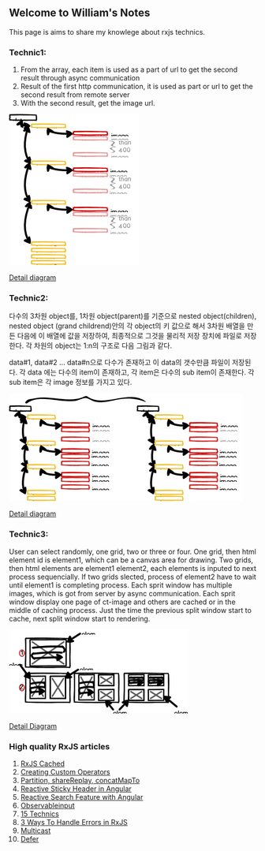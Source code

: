 ## Welcome to William's Notes

This page is aims to share my knowlege about rxjs technics. 

### Technic1: 
1. From the array, each item is used as a part of url  to get the second result through async communication
2. Result of the first http communication, it is used as part or url to get the second result from remote server
3. With the second result, get the image url.

![](/assets/images/technic1-1.png)

[Detail diagram](/technic1.md)


### Technic2:
다수의 3차원 object를, 1차원 object(parent)를 기준으로 nested object(children), nested object (grand childrend)안의 각 object의 키 값으로 해서 3차원 배열을 만든 다음에 이 배열에 값을 저장하여, 최종적으로 그것을 물리적 저장 장치에 파일로 저장한다. 각 차원의 object는 1:n의 구조로 다음 그림과 같다.

data#1, data#2 … data#n으로 다수가 존재하고 이 data의 갯수만큼 파일이 저장된다.
각 data 에는 다수의 item이 존재하고, 각 item은 다수의 sub item이 존재한다.
각 sub item은 각 image 정보를 가지고 있다.

![](/assets/images/technic2-1.png)

[Detail diagram](/technic2.md)

### Technic3:
User can select randomly, one grid, two or three or four.
One grid, then html element id is element1, which can be a canvas area for drawing.
Two grids, then html elements are element1 element2, each elements is inputed to next process sequencially.
If two grids slected, process of element2 have to wait until element1 is completing process.
Each sprit window has multiple images, which is got from server by async communication.
Each sprit window display one page of ct-image and others are cached or in the middle of caching process.
Just the time the previous split window start to cache, next split window start to rendering.

![](/assets/images/split-window1-1.png)

[Detail Diagram](/technic3.md)

### High quality RxJS articles

1. [RxJS Cached](https://blog.thoughtram.io/angular/2018/03/05/advanced-caching-with-rxjs.html )
2. [Creating Custom Operators](https://netbasal.com/creating-custom-operators-in-rxjs-32f052d69457)
3. [Partition, shareReplay, concatMapTo](https://netbasal.com/use-rxjs-to-modify-app-behavior-based-on-page-visibility-ce499c522be4)
4. [Reactive Sticky Header in Angular](https://netbasal.com/reactive-sticky-header-in-angular-12dbffb3f1d3)
5. [Reactive Search Feature with Angular](https://medium.com/lapis/searching-through-a-list-reactively-in-angular-c61c9d1832df)
6. [Observableinput](https://medium.com/javascript-everyday/rxjs-observableinput-dbc9c7035adc)
7. [15 Technics](https://sentinelone-tech.medium.com/15-rxjs-awesome-tips-from-15-sentinels-84ad132b13fd)
8. [3 Ways To Handle Errors in RxJS](https://medium.com/javascript-in-plain-english/3-ways-to-handle-errors-in-rxjs-97a04f2ecdc)
9. [Multicast](https://netbasal.com/understanding-rxjs-multicast-operators-77b3f60af0a2)
10. [Defer](https://netbasal.com/getting-to-know-the-defer-observable-in-rxjs-a16f092d8c09)





